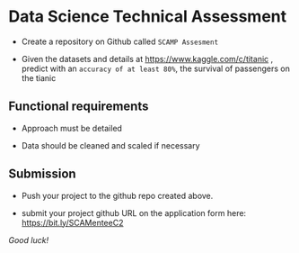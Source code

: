 # Data Science Technical Assessment  

- Create a repository on Github called ``SCAMP Assesment``

- Given the datasets and details at https://www.kaggle.com/c/titanic , predict with an ``accuracy of at least 80%``, the survival of passengers on the tianic
  
## Functional requirements

- Approach must be detailed

- Data should be cleaned and scaled if necessary

## Submission
- Push your project to the github repo created above.

- submit your project github URL on the application form here: https://bit.ly/SCAMenteeC2

*Good luck!*